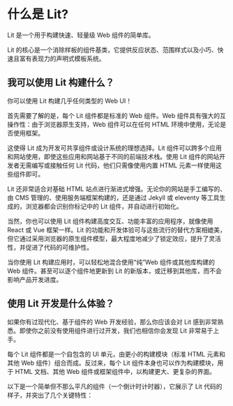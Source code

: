 # 什么是 Lit?

Lit 是一个用于构建快速、轻量级 Web 组件的简单库。

Lit 的核心是一个消除样板的组件基类，它提供反应状态、范围样式以及小巧、快速且富有表现力的声明式模板系统。

## 我可以使用 Lit 构建什么？

你可以使用 Lit 构建几乎任何类型的 Web UI！

首先需要了解的是，每个 Lit 组件都是标准的 Web 组件。Web 组件具有强大的互操作性：由于浏览器原生支持，Web 组件可以在任何 HTML 环境中使用，无论是否使用框架。

这使得 Lit 成为开发可共享组件或设计系统的理想选择。Lit 组件可以跨多个应用和网站使用，即使这些应用和网站基于不同的前端技术栈。使用 Lit 组件的网站开发者无需编写或接触任何 Lit 代码，他们只需像使用内置 HTML 元素一样使用这些组件即可。

Lit 还非常适合对基础 HTML 站点进行渐进式增强。无论你的网站是手工编写的、由 CMS 管理的、使用服务端框架构建的，还是通过 Jekyll 或 eleventy 等工具生成的，浏览器都会识别你标记中的 Lit 组件，并自动进行初始化。

当然，你也可以使用 Lit 组件构建高度交互、功能丰富的应用程序，就像使用 React 或 Vue 框架一样。Lit 的功能和开发体验可与这些流行的替代方案相媲美，但它通过采用浏览器的原生组件模型，最大程度地减少了锁定效应，提升了灵活性，并促进了代码的可维护性。

当你使用 Lit 构建应用时，可以轻松地混合使用“纯”Web 组件或其他库构建的 Web 组件。甚至可以逐个组件地更新到 Lit 的新版本，或迁移到其他库，而不会影响产品开发进度。

## 使用 Lit 开发是什么体验？

如果你有过现代化、基于组件的 Web 开发经验，那么你应该会对 Lit 感到非常熟悉。即使你之前没有使用组件进行过开发，我们也相信你会发现 Lit 非常易于上手。

每个 Lit 组件都是一个自包含的 UI 单元，由更小的构建模块（标准 HTML 元素和其他 Web 组件）组合而成。反过来，每个 Lit 组件本身也可以作为构建模块，用于 HTML 文档、其他 Web 组件或框架组件中，以构建更大、更复杂的界面。

以下是一个简单但不那么平凡的组件（一个倒计时计时器），它展示了 Lit 代码的样子，并突出了几个关键特性：

